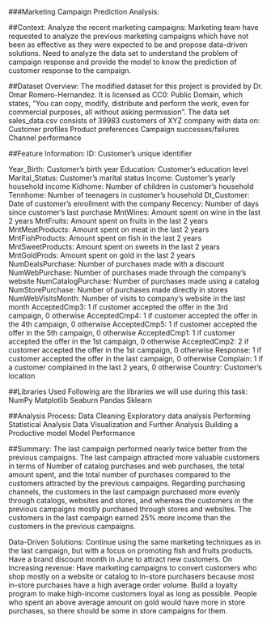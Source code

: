 ###Marketing Campaign Prediction Analysis:

##Context:
Analyze the recent marketing campaigns: Marketing team have requested to analyze the previous marketing campaigns which have not been as effective as they were expected to be and propose data-driven solutions. Need to analyze the data set to understand the problem of campaign response and provide the model to know the prediction of customer response to the campaign.

##Dataset Overview:
The modified dataset for this project is provided by Dr. Omar Romero-Hernandez. It is licensed as CC0: Public Domain, which states, “You can copy, modify, distribute and perform the work, even for commercial purposes, all without asking permission”. The data set sales_data.csv consists of 39983 customers of XYZ company with data on: Customer profiles Product preferences Campaign successes/failures Channel performance

##Feature Information:
ID: Customer’s unique identifier

Year_Birth: Customer’s birth year
Education: Customer’s education level
Marital_Status: Customer’s marital status
Income: Customer’s yearly household income
Kidhome: Number of children in customer’s household
Tennhome: Number of teenagers in customer’s household
Dt_Customer: Date of customer’s enrollment with the company
Recency: Number of days since customer’s last purchase
MntWines: Amount spent on wine in the last 2 years
MntFruits: Amount spent on fruits in the last 2 years
MntMeatProducts: Amount spent on meat in the last 2 years
MntFishProducts: Amount spent on fish in the last 2 years
MntSweetProducts: Amount spent on sweets in the last 2 years
MntGoldProds: Amount spent on gold in the last 2 years
NumDealsPurchase: Number of purchases made with a discount
NumWebPurchase: Number of purchases made through the company’s website
NumCatalogPurchase: Number of purchases made using a catalog
NumStorePurchase: Number of purchases made directly in stores
NumWebVisitsMonth: Number of visits to company’s website in the last month
AcceptedCmp3: 1 if customer accepted the offer in the 3rd campaign, 0 otherwise
AcceptedCmp4: 1 if customer accepted the offer in the 4th campaign, 0 otherwise
AcceptedCmp5: 1 if customer accepted the offer in the 5th campaign, 0 otherwise
AcceptedCmp1: 1 if customer accepted the offer in the 1st campaign, 0 otherwise
AcceptedCmp2: 2 if customer accepted the offer in the 1st campaign, 0 otherwise
Response: 1 if customer accepted the offer in the last campaign, 0 otherwise
Complain: 1 if a customer complained in the last 2 years, 0 otherwise
Country: Customer’s location

##Libraries Used
Following are the libraries we will use during this task:
NumPy
Matplotlib
Seaburn
Pandas
Sklearn

##Analysis Process:
Data Cleaning
Exploratory data analysis
Performing Statistical Analysis
Data Visualization and Further Analysis
Building a Productive model
Model Performance

##Summary:
The last campaign performed nearly twice better from the previous campaigns.
The last campaign attracted more valuable customers in terms of Number of catalog purchases and web purchases, the total amount spent, and the total number of purchases compared to the customers attracted by the previous campaigns.
Regarding purchasing channels, the customers in the last campaign purchased more evenly through catalogs, websites and stores, and whereas the customers in the previous campaigns mostly purchased through stores and websites.
The customers in the last campaign earned 25% more income than the customers in the previous campaigns.

Data-Driven Solutions:
Continue using the same marketing techniques as in the last campaign, but with a focus on promoting fish and fruits products.
Have a  brand discount month in June to attract new customers.
On Increasing revenue:
Have marketing campaigns to convert customers who shop mostly on a website or catalog to in-store purchasers because most in-store purchases have a high average order volume.
Build a loyalty program to make high-income customers loyal as long as possible.
People who spent an above average amount on gold would have more in store purchases, so there should be some in store campaigns for them.

